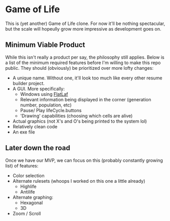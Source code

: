 
# Game of Life 

This is (yet another) Game of Life clone. For now it'll be nothing spectacular, but the scale will hopeully grow more impressive as development goes on.


## Minimum Viable Product

While this isn't really a product per say, the philosophy still applies. Below is a list of the minimum required features
before I'm willing to make this repo public. They should (obviously) be prioritized over more lofty changes:

- A unique name. Without one, it'll look too much like every other resume builder project.
- A GUI. More specifically:
  - Windows using [FlatLaf](https://www.formdev.com/flatlaf/)
  - Relevant information being displayed in the corner (generation number, population, etc)
  - Pause/ Play lifeCycle.buttons
  - 'Drawing' capabilities (choosing which cells are alive)
- Actual graphics (not X's and O's being printed to the system lol)
- Relatively clean code
- An exe file


## Later down the road

Once we have our MVP, we can focus on this (probably constantly growing list) of features:
- Color selection
- Alternate rulesets (whoops I worked on this one a little already)
  - Highlife
  - Antilife 
- Alternate graphing:
  - Hexagonal
  - 3D
- Zoom / Scroll
